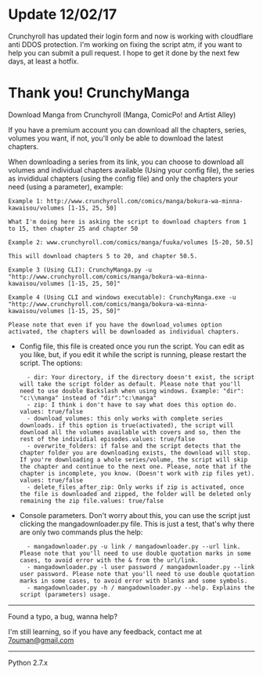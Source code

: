 Update 12/02/17
====
Crunchyroll has updated their login form and now is working with cloudflare anti DDOS protection. I'm working on fixing the script atm, if you want to help you can submit a pull request. I hope to get it done by the next few days, at least a hotfix.

Thank you!
CrunchyManga
============
Download Manga from Crunchyroll (Manga, ComicPo! and Artist Alley)

If you have a premium account you can download all the chapters, series, volumes you want, if not, you'll only be able to download the latest chapters.

When downloading a series from its link, you can choose to download all volumes and individual chapters available (Using your config file), the series as invididual chapters (using the config file) and only the chapters your need (using a parameter), example:

	Example 1: http://www.crunchyroll.com/comics/manga/bokura-wa-minna-kawaisou/volumes [1-15, 25, 50]
	
	What I'm doing here is asking the script to download chapters from 1 to 15, then chapter 25 and chapter 50
	
	Example 2: www.crunchyroll.com/comics/manga/fuuka/volumes [5-20, 50.5]
	
	This will download chapters 5 to 20, and chapter 50.5.
	
	Example 3 (Using CLI): CrunchyManga.py -u "http://www.crunchyroll.com/comics/manga/bokura-wa-minna-kawaisou/volumes [1-15, 25, 50]"
	
	Example 4 (Using CLI and windows executable): CrunchyManga.exe -u "http://www.crunchyroll.com/comics/manga/bokura-wa-minna-kawaisou/volumes [1-15, 25, 50]"
	
	Please note that even if you have the download_volumes option activated, the chapters will be downloaded as individual chapters.

- Config file, this file is created once you run the script. You can edit as you like, but, if you edit it while the script is running, please restart the script. The options:

		- dir: Your directory, if the directory doesn't exist, the script will take the script folder as default. Please note that you'll need to use double Backslash when using windows. Example: "dir": "c:\\manga" instead of "dir":"c:\manga"
		- zip: I think i don't have to say what does this option do. values: true/false
		- download_volumes: this only works with complete series downloads. if this option is true(activated), the script will download all the volumes available with covers and so, then the rest of the individial episodes.values: true/false
		- overwrite_folders: if false and the script detects that the chapter folder you are downloading exists, the download will stop. If you're downloading a whole series/volume, the script will skip the chapter and continue to the next one. Please, note that if the chapter is incomplete, you know. (Doesn't work with zip files yet). values: true/false
		- delete_files_after_zip: Only works if zip is activated, once the file is downloaded and zipped, the folder will be deleted only remaining the zip file.values: true/false


- Console parameters. Don't worry about this, you can use the script just clicking the mangadownloader.py file. This is just a test, that's why there are only two commands plus the help:

		- mangadownloader.py -u link / mangadownloader.py --url link. Please note that you'll need to use double quotation marks in some cases, to avoid error with the & from the url/link.
		- mangadownloader.py -l user password / mangadownloader.py --link user password. Please note that you'll need to use double quotation marks in some cases, to avoid error with blanks and some symbols.
		- mangadownloader.py -h / mangadownloader.py --help. Explains the script (parameters) usage.



*********************************************
Found a typo, a bug, wanna help?

I'm still learning, so if you have any feedback, contact me at 7ouman@gmail.com 
*********************************************
Python 2.7.x
